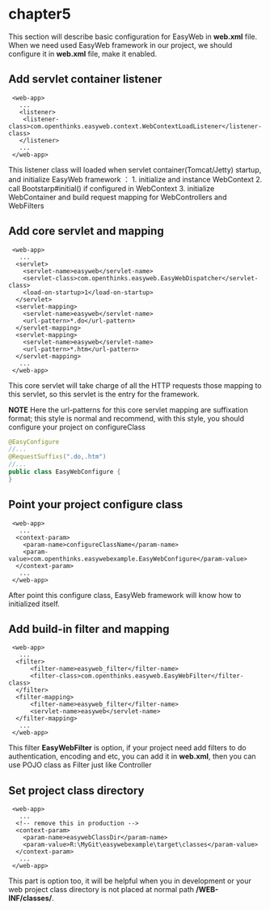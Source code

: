 # chapter5

This section will describe basic configuration for EasyWeb in **web.xml** file. When we need used EasyWeb framework in our project, we should configure it in **web.xml** file, make it enabled.

## Add servlet container listener

```markup
 <web-app>
   ...
   <listener>
    <listener-class>com.openthinks.easyweb.context.WebContextLoadListener</listener-class>
   </listener>
   ...
 </web-app>
```

This listener class will loaded when servlet container\(Tomcat/Jetty\) startup, and initialize EasyWeb framework ： 1. initialize and instance WebContext 2. call Bootstarp\#initial\(\) if configured in WebContext 3. initialize WebContainer and build request mapping for WebControllers and WebFilters

## Add core servlet and mapping

```markup
 <web-app>
   ...
  <servlet>
    <servlet-name>easyweb</servlet-name>
    <servlet-class>com.openthinks.easyweb.EasyWebDispatcher</servlet-class>
    <load-on-startup>1</load-on-startup>
  </servlet>
  <servlet-mapping>
    <servlet-name>easyweb</servlet-name>
    <url-pattern>*.do</url-pattern>
  </servlet-mapping>
  <servlet-mapping>
    <servlet-name>easyweb</servlet-name>
    <url-pattern>*.htm</url-pattern>
  </servlet-mapping>
   ...
 </web-app>
```

This core servlet will take charge of all the HTTP requests those mapping to this servlet, so this servlet is the entry for the framework.

**NOTE** Here the url-patterns for this core servlet mapping are suffixation format; this style is normal and recommend, with this style, you should configure your project on configureClass

```java
@EasyConfigure
//...
@RequestSuffixs(".do,.htm")
//...
public class EasyWebConfigure {
}
```

## Point your project configure class

```markup
 <web-app>
   ...
  <context-param>
    <param-name>configureClassName</param-name>
    <param-value>com.openthinks.easywebexample.EasyWebConfigure</param-value>
  </context-param>
   ...
 </web-app>
```

After point this configure class, EasyWeb framework will know how to initialized itself.

## Add build-in filter and mapping

```markup
 <web-app>
   ...
  <filter>
      <filter-name>easyweb_filter</filter-name>
      <filter-class>com.openthinks.easyweb.EasyWebFilter</filter-class>
  </filter>
  <filter-mapping>
      <filter-name>easyweb_filter</filter-name>
      <servlet-name>easyweb</servlet-name>
  </filter-mapping> 
   ...
 </web-app>
```

This filter **EasyWebFilter** is option, if your project need add filters to do authentication, encoding and etc, you can add it in **web.xml**, then you can use POJO class as Filter just like Controller

## Set project class directory

```markup
 <web-app>
   ...
  <!-- remove this in production -->
  <context-param>
    <param-name>easywebClassDir</param-name>
    <param-value>R:\MyGit\easywebexample\target\classes</param-value>
  </context-param>
   ...
 </web-app>
```

This part is option too, it will be helpful when you in development or your web project class directory is not placed at normal path **/WEB-INF/classes/**.

